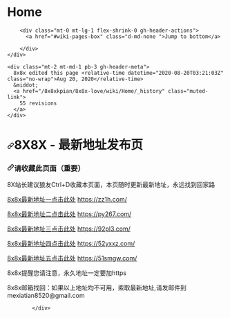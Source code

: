 <div id="wiki-wrapper" class="page">
    <div class="d-flex flex-column flex-md-row gh-header">
      <h1 class="flex-auto min-width-0 mb-2 mb-md-0 mr-0 mr-md-2 gh-header-title">Home</h1>

        <div class="mt-0 mt-lg-1 flex-shrink-0 gh-header-actions">
          <a href="#wiki-pages-box" class="d-md-none ">Jump to bottom</a>

        </div>
    </div>

    <div class="mt-2 mt-md-1 pb-3 gh-header-meta">
      8x8x edited this page <relative-time datetime="2020-08-20T03:21:03Z" class="no-wrap">Aug 20, 2020</relative-time>
      &middot;
      <a href="/8x8xkpian/8x8x-love/wiki/Home/_history" class="muted-link">
        55 revisions
      </a>
    </div>

  <div id="wiki-content" class="mt-4">
    <div class="gutter-condensed gutter-lg flex-column flex-md-row d-flex">

  <div class="flex-shrink-0 col-12 col-md-9 mb-4 mb-md-0">
            <div id="wiki-body" class="gollum-org-content">
            <div class="markdown-body">
              <h1>
<a id="user-content-8x8x---最新地址发布页" class="anchor" href="#8x8x---%E6%9C%80%E6%96%B0%E5%9C%B0%E5%9D%80%E5%8F%91%E5%B8%83%E9%A1%B5" aria-hidden="true"><svg class="octicon octicon-link" viewbox="0 0 16 16" version="1.1" width="16" height="16" aria-hidden="true"><path fill-rule="evenodd" d="M7.775 3.275a.75.75 0 001.06 1.06l1.25-1.25a2 2 0 112.83 2.83l-2.5 2.5a2 2 0 01-2.83 0 .75.75 0 00-1.06 1.06 3.5 3.5 0 004.95 0l2.5-2.5a3.5 3.5 0 00-4.95-4.95l-1.25 1.25zm-4.69 9.64a2 2 0 010-2.83l2.5-2.5a2 2 0 012.83 0 .75.75 0 001.06-1.06 3.5 3.5 0 00-4.95 0l-2.5 2.5a3.5 3.5 0 004.95 4.95l1.25-1.25a.75.75 0 00-1.06-1.06l-1.25 1.25a2 2 0 01-2.83 0z"></path></svg></a>8X8X - 最新地址发布页</h1>
<h3>
<a id="user-content-请收藏此页面重要" class="anchor" href="#%E8%AF%B7%E6%94%B6%E8%97%8F%E6%AD%A4%E9%A1%B5%E9%9D%A2%E9%87%8D%E8%A6%81" aria-hidden="true"><svg class="octicon octicon-link" viewbox="0 0 16 16" version="1.1" width="16" height="16" aria-hidden="true"><path fill-rule="evenodd" d="M7.775 3.275a.75.75 0 001.06 1.06l1.25-1.25a2 2 0 112.83 2.83l-2.5 2.5a2 2 0 01-2.83 0 .75.75 0 00-1.06 1.06 3.5 3.5 0 004.95 0l2.5-2.5a3.5 3.5 0 00-4.95-4.95l-1.25 1.25zm-4.69 9.64a2 2 0 010-2.83l2.5-2.5a2 2 0 012.83 0 .75.75 0 001.06-1.06 3.5 3.5 0 00-4.95 0l-2.5 2.5a3.5 3.5 0 004.95 4.95l1.25-1.25a.75.75 0 00-1.06-1.06l-1.25 1.25a2 2 0 01-2.83 0z"></path></svg></a>请收藏此页面（重要）</h3>
<p>8X站长建议狼友Ctrl+D收藏本页面，本页随时更新最新地址，永远找到回家路</p>
<p><a href="https://zz1h.com/" rel="nofollow">8x8x最新地址一点击此处</a>        <a href="https://8x3428x.com/" rel="nofollow">https://zz1h.com/</a></p>
<p><a href="https://py267.com/" rel="nofollow">8x8x最新地址二点击此处</a>        <a href="https://8x2618x.com/" rel="nofollow">https://py267.com/</a></p>
<p><a href="https://92pl3.com/" rel="nofollow">8x8x最新地址三点击此处</a>        <a href="https://8x2618x.com/" rel="nofollow">https://92pl3.com/</a></p>
<p><a href="https://52yxxz.com/" rel="nofollow">8x8x最新地址四点击此处</a>       <a href="https://8x5728x.com/" rel="nofollow">https://52yxxz.com/</a></p>
<p><a href="https://51smgw.com/" rel="nofollow">8x8x最新地址五点击此处</a>        <a href="https://8x3428x.com/" rel="nofollow">https://51smgw.com/</a></p>
<p>8x8x提醒您请注意，永久地址一定要加https</p>
<p>8x8x邮箱找回：如果以上地址均不可用，索取最新地址,请发邮件到 mexiatian8520@gmail.com</p>

            </div>

